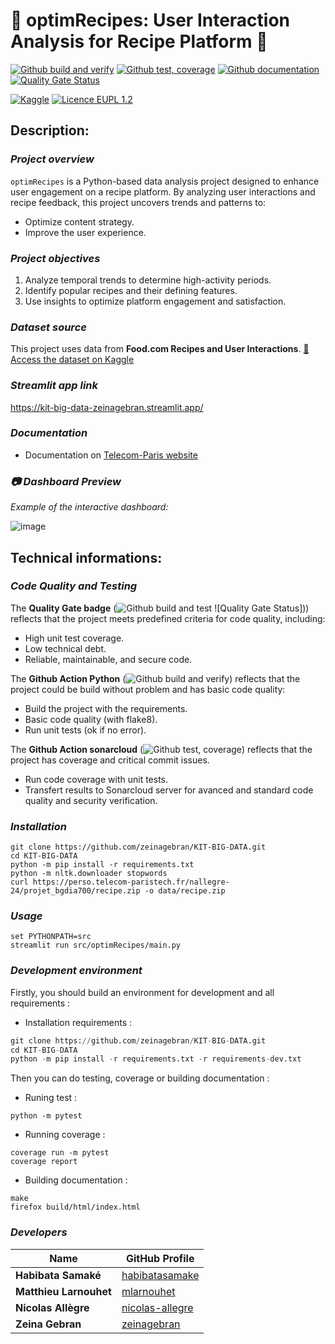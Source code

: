 # **🍴 optimRecipes: User Interaction Analysis for Recipe Platform 🍴**

[![Github build and verify](https://github.com/zeinagebran/KIT-BIG-DATA/actions/workflows/python-app.yml/badge.svg)](https://github.com/zeinagebran/KIT-BIG-DATA/actions/workflows/python-app.yml)
[![Github test, coverage](https://github.com/zeinagebran/KIT-BIG-DATA/actions/workflows/sonarcloud.yml/badge.svg)](https://github.com/zeinagebran/KIT-BIG-DATA/actions/workflows/sonarcloud.yml)
[![Github documentation](https://github.com/zeinagebran/KIT-BIG-DATA/actions/workflows/pages/pages-build-deployment/badge.svg)](https://github.com/zeinagebran/KIT-BIG-DATA/actions/workflows/pages/pages-build-deployment)
[![Quality Gate Status](https://sonarcloud.io/api/project_badges/measure?project=zeinagebran_KIT-BIG-DATA&metric=alert_status)](https://sonarcloud.io/summary/overall?id=zeinagebran_KIT-BIG-DATA)

[![Kaggle](https://img.shields.io/badge/Dataset-Kaggle-yellow)](https://www.kaggle.com/datasets/shuyangli94/food-com-recipes-and-user-interactions)
[![Licence EUPL 1.2](https://img.shields.io/badge/licence-EUPL_1.2-blue)](https://interoperable-europe.ec.europa.eu/collection/eupl/eupl-text-eupl-12)


## **Description:**

### ***Project overview***

`optimRecipes` is a Python-based data analysis project designed to enhance user engagement on a recipe platform.
By analyzing user interactions and recipe feedback, this project uncovers trends and patterns to:
- Optimize content strategy.
- Improve the user experience.

### ***Project objectives***

1. Analyze temporal trends to determine high-activity periods.
2. Identify popular recipes and their defining features.
3. Use insights to optimize platform engagement and satisfaction.

### ***Dataset source***

This project uses data from **Food.com Recipes and User Interactions**.
[📁 Access the dataset on Kaggle](https://www.kaggle.com/datasets/shuyangli94/food-com-recipes-and-user-interactions)

### ***Streamlit app link***

https://kit-big-data-zeinagebran.streamlit.app/

### ***Documentation***

- Documentation on [Telecom-Paris website](https://perso.telecom-paristech.fr/nallegre-24/projet_bgdia700/html/)

### ***📷 Dashboard Preview***

_Example of the interactive dashboard:_

![image](https://github.com/user-attachments/assets/e23f5ee2-fc48-4a32-aa31-22c9b0ad4a71)


## **Technical informations:**

### ***Code Quality and Testing***

The **Quality Gate badge** (![Github build and test](https://github.com/zeinagebran/KIT-BIG-DATA/actions/workflows/python-app.yml/badge.svg)
![Quality Gate Status])) reflects that the project meets predefined criteria for code quality, including:
- High unit test coverage.
- Low technical debt.
- Reliable, maintainable, and secure code.

The **Github Action Python** (![Github build and verify](https://github.com/zeinagebran/KIT-BIG-DATA/actions/workflows/python-app.yml/badge.svg)) reflects that the project could be build without problem and has basic code quality:
- Build the project with the requirements.
- Basic code quality (with flake8).
- Run unit tests (ok if no error).

The **Github Action sonarcloud** (![Github test, coverage](https://github.com/zeinagebran/KIT-BIG-DATA/actions/workflows/sonarcloud.yml/badge.svg)) reflects that the project has coverage and critical commit issues.
- Run code coverage with unit tests.
- Transfert results to Sonarcloud server for avanced and standard code quality and security verification.


### ***Installation***

```shell
git clone https://github.com/zeinagebran/KIT-BIG-DATA.git
cd KIT-BIG-DATA
python -m pip install -r requirements.txt
python -m nltk.downloader stopwords
curl https://perso.telecom-paristech.fr/nallegre-24/projet_bgdia700/recipe.zip -o data/recipe.zip
```

### ***Usage***

```shell
set PYTHONPATH=src
streamlit run src/optimRecipes/main.py
```

### ***Development environment***

Firstly, you should build an environment for development and all requirements :
- Installation requirements :
```python
git clone https://github.com/zeinagebran/KIT-BIG-DATA.git
cd KIT-BIG-DATA
python -m pip install -r requirements.txt -r requirements-dev.txt
```

Then you can do testing, coverage or building documentation :
- Runing test :
```shell
python -m pytest
```
- Running coverage :
```shell
coverage run -m pytest
coverage report
```
- Building documentation :
```shell
make
firefox build/html/index.html
```

### ***Developers***

| Name               | GitHub Profile                              |
|--------------------|---------------------------------------------|
| **Habibata Samaké**| [habibatasamake](https://github.com/habibatasamake) |
| **Matthieu Larnouhet**| [mlarnouhet](https://github.com/mlarnouhet) |
| **Nicolas Allègre**| [nicolas-allegre](https://github.com/nicolas-allegre) |
| **Zeina Gebran**   | [zeinagebran](https://github.com/zeinagebran) |
